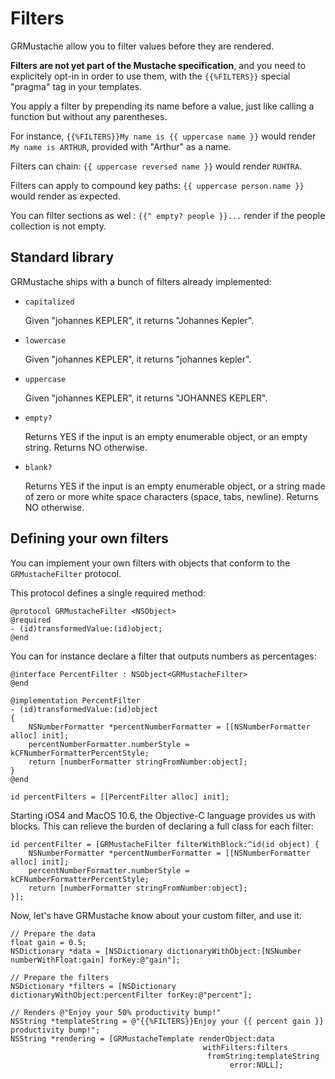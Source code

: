 Filters
=======

GRMustache allow you to filter values before they are rendered.

**Filters are not yet part of the Mustache specification**, and you need to explicitely opt-in in order to use them, with the `{{%FILTERS}}` special "pragma" tag in your templates.

You apply a filter by prepending its name before a value, just like calling a function but without any parentheses.

For instance, `{{%FILTERS}}My name is {{ uppercase name }}` would render `My name is ARTHUR`, provided with "Arthur" as a name.

Filters can chain: `{{ uppercase reversed name }}` would render `RUHTRA`.

Filters can apply to compound key paths: `{{ uppercase person.name }}` would render as expected.

You can filter sections as wel : `{{^ empty? people }}...` render if the people collection is not empty.

## Standard library

GRMustache ships with a bunch of filters already implemented:

- `capitalized`
    
    Given "johannes KEPLER", it returns "Johannes Kepler".
    
- `lowercase`
    
    Given "johannes KEPLER", it returns "johannes kepler".

- `uppercase`
    
    Given "johannes KEPLER", it returns "JOHANNES KEPLER".

- `empty?`
    
    Returns YES if the input is an empty enumerable object, or an empty string. Returns NO otherwise.

- `blank?`
    
    Returns YES if the input is an empty enumerable object, or a string made of zero or more white space characters (space, tabs, newline). Returns NO otherwise.

## Defining your own filters

You can implement your own filters with objects that conform to the `GRMustacheFilter` protocol.

This protocol defines a single required method:

```objc
@protocol GRMustacheFilter <NSObject>
@required
- (id)transformedValue:(id)object;
@end
```

You can for instance declare a filter that outputs numbers as percentages:

```objc
@interface PercentFilter : NSObject<GRMustacheFilter>
@end

@implementation PercentFilter
- (id)transformedValue:(id)object
{
    NSNumberFormatter *percentNumberFormatter = [[NSNumberFormatter alloc] init];
    percentNumberFormatter.numberStyle = kCFNumberFormatterPercentStyle;
    return [numberFormatter stringFromNumber:object];
}
@end

id percentFilters = [[PercentFilter alloc] init];
```

Starting iOS4 and MacOS 10.6, the Objective-C language provides us with blocks. This can relieve the burden of declaring a full class for each filter:

```objc
id percentFilter = [GRMustacheFilter filterWithBlock:^id(id object) {
    NSNumberFormatter *percentNumberFormatter = [[NSNumberFormatter alloc] init];
    percentNumberFormatter.numberStyle = kCFNumberFormatterPercentStyle;
    return [numberFormatter stringFromNumber:object];
}];
```

Now, let's have GRMustache know about your custom filter, and use it:

```objc
// Prepare the data
float gain = 0.5;
NSDictionary *data = [NSDictionary dictionaryWithObject:[NSNumber numberWithFloat:gain] forKey:@"gain"];

// Prepare the filters
NSDictionary *filters = [NSDictionary dictionaryWithObject:percentFilter forKey:@"percent"];

// Renders @"Enjoy your 50% productivity bump!"
NSString *templateString = @"{{%FILTERS}}Enjoy your {{ percent gain }} productivity bump!";
NSString *rendering = [GRMustacheTemplate renderObject:data
                                           withFilters:filters
                                            fromString:templateString
                                                 error:NULL];
```
